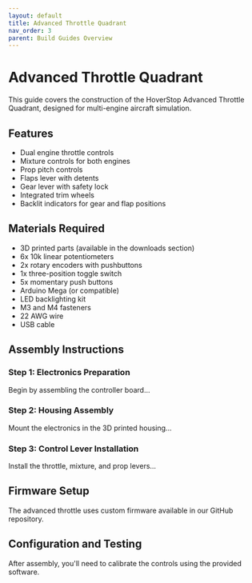 ```yaml
---
layout: default
title: Advanced Throttle Quadrant
nav_order: 3
parent: Build Guides Overview
---
```


# Advanced Throttle Quadrant

This guide covers the construction of the HoverStop Advanced Throttle Quadrant, designed for multi-engine aircraft simulation.

## Features

- Dual engine throttle controls
- Mixture controls for both engines
- Prop pitch controls
- Flaps lever with detents
- Gear lever with safety lock
- Integrated trim wheels
- Backlit indicators for gear and flap positions

## Materials Required

- 3D printed parts (available in the downloads section)
- 6x 10k linear potentiometers
- 2x rotary encoders with pushbuttons
- 1x three-position toggle switch
- 5x momentary push buttons
- Arduino Mega (or compatible)
- LED backlighting kit
- M3 and M4 fasteners
- 22 AWG wire
- USB cable

## Assembly Instructions

### Step 1: Electronics Preparation
Begin by assembling the controller board...

### Step 2: Housing Assembly
Mount the electronics in the 3D printed housing...

### Step 3: Control Lever Installation
Install the throttle, mixture, and prop levers...

## Firmware Setup

The advanced throttle uses custom firmware available in our GitHub repository.

## Configuration and Testing

After assembly, you'll need to calibrate the controls using the provided software.
